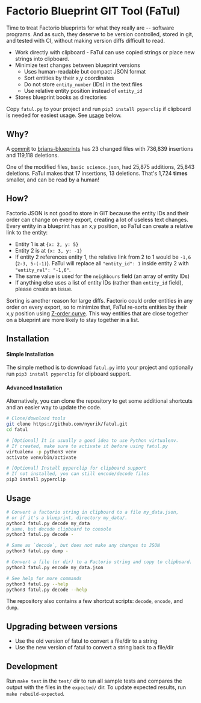 # Factorio Blueprint GIT Tool (FaTul)

Time to treat Factorio blueprints for what they really are -- software programs. And as such, they deserve to be version controlled, stored in git, and tested with CI, without making version diffs difficult to read.

* Work directly with clipboard - FaTul can use copied strings or place new strings into clipboard.
* Minimize text changes between blueprint versions
  * Uses human-readable but compact JSON format
  * Sort entities by their x,y coordinates
  * Do not store `entity_number` (IDs) in the text files
  * Use relative entity position instead of `entity_id`
* Stores blueprint books as directories

Copy `fatul.py` to your project and run `pip3 install pyperclip` if clipboard is needed for easiest usage. See [usage](#usage) below.

## Why?
A [commit](https://github.com/bcwhite-code/brians-blueprints/commit/4f4e5c6cdd2218bc0978be2885eb4884ee0f0d02) to [brians-blueprints](https://github.com/bcwhite-code/brians-blueprints) has 23 changed files with 736,839 insertions and 119,118 deletions.

One of the modified files, `basic science.json`, had 25,875 additions, 25,843 deletions.  FaTul makes that 17 insertions, 13 deletions.  That's 1,724 **times** smaller, and can be read by a human!

## How?
Factorio JSON is not good to store in GIT because the entity IDs and their order can change on every export, creating a lot of useless text changes.  Every entity in a blueprint has an x,y position, so FaTul can create a relative link to the entity:

* Entity 1 is at `{x: 2, y: 5}`
* Entity 2 is at `{x: 3, y: -1}`
* If entity 2 references entity 1, the relative link from 2 to 1 would be `-1,6` (`2-3, 5-(-1)`). FaTul will replace all `"entity_id": 1` inside entity 2 with `"entity_rel": "-1,6"`.
* The same value is used for the `neighbours` field (an array of entity IDs)
* If anything else uses a list of entity IDs (rather than `entity_id` field), please create an issue.

Sorting is another reason for large diffs. Factorio could order entities in any order on every export, so to minimize that, FaTul re-sorts entities by their x,y position using [Z-order curve](https://en.wikipedia.org/wiki/Z-order_curve). This way entities that are close together on a blueprint are more likely to stay together in a list.

## Installation

#### Simple Installation
The simple method is to download `fatul.py` into your project and optionally run `pip3 install pyperclip` for clipboard support.

#### Advanced Installation

Alternatively, you can clone the repository to get some additional shortcuts and an easier way to update the code.

```bash
# Clone/download tools
git clone https://github.com/nyurik/fatul.git
cd fatul

# [Optional] It is usually a good idea to use Python virtualenv.
# If created, make sure to activate it before using fatul.py
virtualenv -p python3 venv
activate venv/bin/activate

# [Optional] Install pyperclip for clipboard support
# If not installed, you can still encode/decode files
pip3 install pyperclip
```

## Usage

```bash
# Convert a factorio string in clipboard to a file my_data.json,
# or if it's a blueprint, directory my_data/.
python3 fatul.py decode my_data
# same, but decode clipboard to console
python3 fatul.py decode -

# Same as `decode`, but does not make any changes to JSON
python3 fatul.py dump -

# Convert a file (or dir) to a Factorio string and copy to clipboard.
python3 fatul.py encode my_data.json

# See help for more commands
python3 fatul.py --help
python3 fatul.py decode --help
```

The repository also contains a few shortcut scripts: `decode`, `encode`, and `dump`.

## Upgrading between versions
* Use the old version of fatul to convert a file/dir to a string
* Use the new version of fatul to convert a string back to a file/dir

## Development

Run `make test` in the `test/` dir to run all sample tests and compares the output with the files in the `expected/` dir.  To update expected results, run `make rebuild-expected`.
